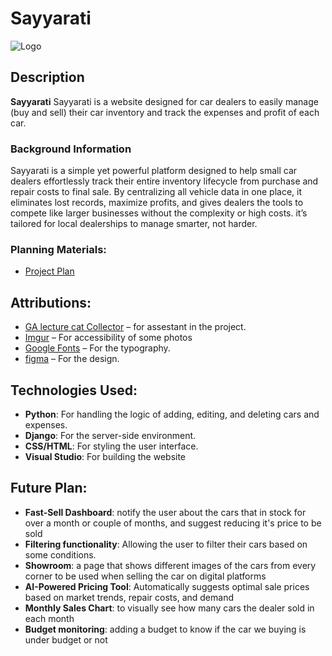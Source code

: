 # Sayyarati

![Logo](https://i.imgur.com/7S4BOdh.png)

## Description
**Sayyarati** Sayyarati is a website designed for car dealers to easily manage (buy and sell) their car inventory and track the expenses and profit of each car.

### Background Information
Sayyarati is a simple yet powerful platform designed to help small car dealers effortlessly track their entire inventory lifecycle from purchase and repair costs to final sale. By centralizing all vehicle data in one place, it eliminates lost records, maximize profits, and gives dealers the tools to compete like larger businesses without the complexity or high costs.  it’s tailored for local dealerships to manage smarter, not harder.

### Planning Materials:
- [Project Plan](https://trello.com/b/sRcd3LTw/ga-project-4-planning-sayyarati)

## Attributions:
- [GA lecture cat Collector](https://generalassembly.instructure.com/courses/676/pages/django-crud-app-cat-collector?module_item_id=56493) – for assestant in the project.
- [Imgur](https://imgur.com/upload) – For accessibility of some photos
- [Google Fonts](https://fonts.google.com) – For the typography.
- [figma](https://figma.com) – For the design.

## Technologies Used:
- **Python**: For handling the logic of adding, editing, and deleting cars and expenses.
- **Django**: For the server-side environment.
- **CSS/HTML**: For styling the user interface.
- **Visual Studio**: For building the website


## Future Plan:
- **Fast-Sell Dashboard**: notify the user about the cars that in stock for over a month or couple of months, and suggest reducing it's price to be sold
- **Filtering functionality**: Allowing the user to filter their cars based on some conditions.
- **Showroom**: a page that shows different images of the cars from every corner to be used when selling the car on digital platforms
- **AI-Powered Pricing Tool**: Automatically suggests optimal sale prices based on market trends, repair costs, and demand
- **Monthly Sales Chart**: to visually see how many cars the dealer sold in each month
- **Budget monitoring**: adding a budget to know if the car we buying is under budget or not